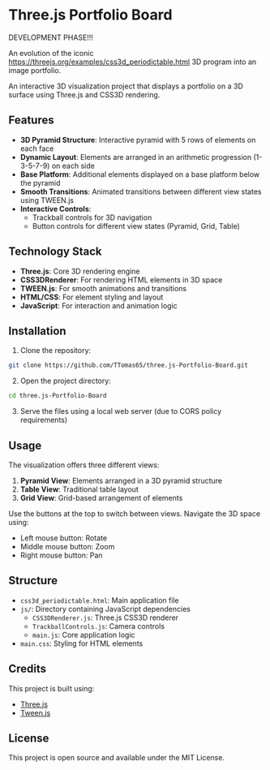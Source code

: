 # Three.js Portfolio Board

DEVELOPMENT PHASE!!!

An evolution of the iconic https://threejs.org/examples/css3d_periodictable.html 3D program into an image portfolio.

An interactive 3D visualization project that displays a portfolio on a 3D surface using Three.js and CSS3D rendering.

## Features

- **3D Pyramid Structure**: Interactive pyramid with 5 rows of elements on each face
- **Dynamic Layout**: Elements are arranged in an arithmetic progression (1-3-5-7-9) on each side
- **Base Platform**: Additional elements displayed on a base platform below the pyramid
- **Smooth Transitions**: Animated transitions between different view states using TWEEN.js
- **Interactive Controls**: 
  - Trackball controls for 3D navigation
  - Button controls for different view states (Pyramid, Grid, Table)

## Technology Stack

- **Three.js**: Core 3D rendering engine
- **CSS3DRenderer**: For rendering HTML elements in 3D space
- **TWEEN.js**: For smooth animations and transitions
- **HTML/CSS**: For element styling and layout
- **JavaScript**: For interaction and animation logic

## Installation

1. Clone the repository:
```bash
git clone https://github.com/TTomas65/three.js-Portfolio-Board.git
```

2. Open the project directory:
```bash
cd three.js-Portfolio-Board
```

3. Serve the files using a local web server (due to CORS policy requirements)

## Usage

The visualization offers three different views:

1. **Pyramid View**: Elements arranged in a 3D pyramid structure
2. **Table View**: Traditional table layout
3. **Grid View**: Grid-based arrangement of elements

Use the buttons at the top to switch between views. Navigate the 3D space using:
- Left mouse button: Rotate
- Middle mouse button: Zoom
- Right mouse button: Pan

## Structure

- `css3d_periodictable.html`: Main application file
- `js/`: Directory containing JavaScript dependencies
  - `CSS3DRenderer.js`: Three.js CSS3D renderer
  - `TrackballControls.js`: Camera controls
  - `main.js`: Core application logic
- `main.css`: Styling for HTML elements

## Credits

This project is built using:
- [Three.js](https://threejs.org/)
- [Tween.js](https://github.com/tweenjs/tween.js/)

## License

This project is open source and available under the MIT License.

